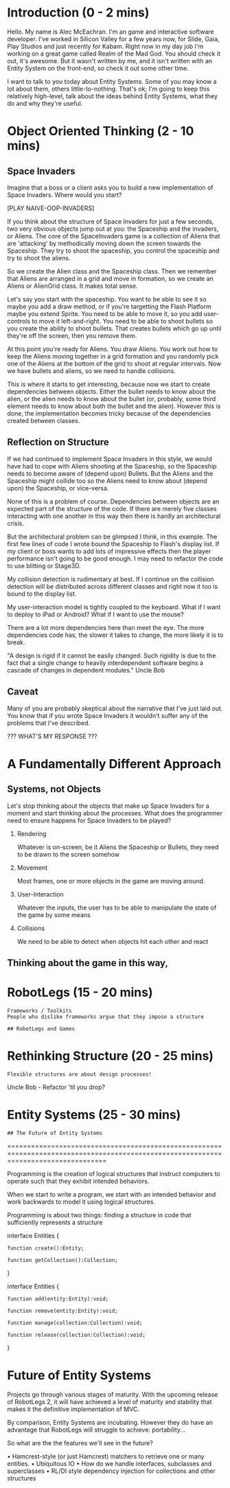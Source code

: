 # Introduction (0 - 2 mins)

Hello. My name is Alec McEachran. I'm an game and interactive software developer. I've worked in Silicon Valley for a few years now, for Slide, Gaia, Play Studios and just recently for Kabam. Right now in my day job I'm working on a great game called Realm of the Mad God. You should check it out, it's awesome. But it wasn't written by me, and it isn't written with an Entity System on the front-end, so check it out some other time.

I want to talk to you today about Entity Systems. Some of you may know a lot about them, others little-to-nothing. That's ok; I'm going to keep this relatively high-level, talk about the ideas behind Entity Systems, what they do and why they're useful.

# Object Oriented Thinking (2 - 10 mins)
 
## Space Invaders

Imagine that a boss or a client asks you to build a new implementation of Space Invaders. Where would you start? 

[PLAY NAIVE-OOP-INVADERS]

If you think about the structure of Space Invaders for just a few seconds, two very obvious objects jump out at you: the Spaceship and the invaders, or Aliens. The core of the SpaceInvaders game is a collection of Aliens that are 'attacking' by methodically moving down the screen towards the Spaceship. They try to shoot the spaceship, you control the spaceship and try to shoot the aliens.

So we create the Alien class and the Spaceship class. Then we remember that Aliens are arranged in a grid and move in formation, so we create an Aliens or AlienGrid class. It makes total sense. 

Let's say you start with the spaceship. You want to be able to see it so maybe you add a draw method, or if you're targetting the Flash Platform maybe you extend Sprite. You need to be able to move it, so you add user-controls to move it left-and-right. You need to be able to shoot bullets so you create the ability to shoot bullets. That creates bullets which go up until they're off the screen, then you remove them.

At this point you're ready for Aliens. You draw Aliens. You work out how to keep the Aliens moving together in a grid formation and you randomly pick one of the Aliens at the bottom of the grid to shoot at regular intervals. Now we have bullets and aliens, so we need to handle collisions.

This is where it starts to get interesting, because now we start to create dependencies between objects. Either the bullet needs to know about the alien, or the alien needs to know about the bullet (or, probably, some third element needs to know about both the bullet and the alien). However this is done, the implementation becomes tricky because of the dependencies created between classes.

## Reflection on Structure

If we had continued to implement Space Invaders in this style, we would have had to cope with Aliens shooting at the Spaceship, so the Spaceship needs to become aware of (depend upon) Bullets. But the Aliens and the Spaceship might collide too so the Aliens need to know about (depend upon) the Spaceship, or vice-versa.

None of this is a problem of course. Dependencies between objects are an expected part of the structure of the code. If there are merely five classes interacting with one another in this way then there is hardly an architectural crisis.

But the architectural problem can be glimpsed I think, in this example. The first few lines of code I wrote bound the Spaceship to Flash's display list. If my client or boss wants to add lots of impressive effects then the player performance isn't going to be good enough. I may need to refactor the code to use blitting or Stage3D.

My collision detection is rudimentary at best. If I continue on the collision detection will be distributed across different classes and right now it too is bound to the display list.

My user-interaction model is tightly coupled to the keyboard. What if I want to deploy to iPad or Android? What if I want to use the mouse?

There are a lot more dependencies here than meet the eye. The more dependencies code has, the slower it takes to change, the more likely it is to break.

"A design is rigid if it cannot be easily changed. Such  rigidity is due to the fact that a single change to heavily  interdependent software begins a cascade of changes in dependent modules." Uncle Bob

## Caveat

Many of you are probably skeptical about the narrative that I've just laid out. You know that if you wrote Space Invaders it wouldn't suffer any of the problems that I've described.

??? WHAT'S MY RESPONSE ??? 

# A Fundamentally Different Approach

## Systems, not Objects

Let's stop thinking about the objects that make up Space Invaders for a moment and start thinking about the processes. What does the programmer need to ensure happens for Space Invaders to be played?

1. Rendering

    Whatever is on-screen, be it Aliens the Spaceship or Bullets, they need to be drawn to the screen somehow

2. Movement

    Most frames, one or more objects in the game are moving around.

2. User-Interaction

    Whatever the inputs, the user has to be able to manipulate the state of the game by some means

3. Collisions

    We need to be able to detect when objects hit each other and react 

## Thinking about the game in this way, 




# RobotLegs (15 - 20 mins)

    Frameworks / Toolkits
    People who dislike frameworks argue that they impose a structure
   
    ## RobotLegs and Games

# Rethinking Structure (20 - 25 mins)

    Flexible structures are about design processes!

Uncle Bob - Refactor 'til you drop?

# Entity Systems (25 - 30 mins)

    ## The Future of Entity Systems




=====================================================================================================================================




Programming is the creation of logical structures that instruct computers to operate such that they exhibit intended behaviors.

When we start to write a program, we start with an intended behavior and  work backwards to model it using logical structures.


Programming is about two things: finding a structure in code that sufficiently represents a structure 

interface Entities
{
    
    function create():Entity;

    function getCollection():Collection;

}

interface Entities
{
    
    function add(entity:Entity):void;

    function remove(entity:Entity):void;

    function manage(collection:Collection):void;

    function release(collection:Collection):void;

}



Future of Entity Systems
========================

Projects go through various stages of maturity. With the upcoming release of RobotLegs 2, it will have achieved a level of maturity and stability that makes it the definitive implementation of MVC.

By comparison, Entity Systems are incubating. However they do have an advantage that RobotLegs will struggle to achieve: portability...

So what are the the features we'll see in the future?

• Hamcrest-style (or just Hamcrest) matchers to retrieve one or many entities.
• Ubiquitous IO
• How do we handle interfaces, subclasses and superclasses
• RL/DI style dependency injection for collections and other structures